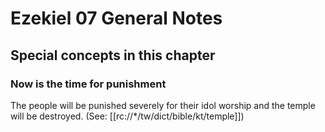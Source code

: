 # Ezekiel 07 General Notes
## Special concepts in this chapter

### Now is the time for punishment

The people will be punished severely for their idol worship and the temple will be destroyed. (See: [[rc://*/tw/dict/bible/kt/temple]])
